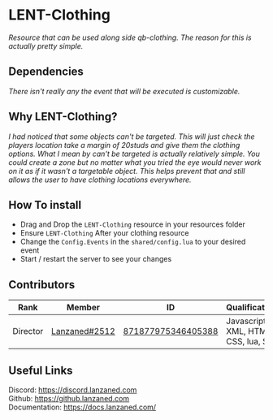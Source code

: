 # LENT-Clothing
*Resource that can be used along side qb-clothing. The reason for this is actually pretty simple.*

## Dependencies
*There isn't really any the event that will be executed is customizable.*

## Why LENT-Clothing?
*I had noticed that some objects can't be targeted. This will just check the players location take a margin of 20studs and give them the clothing options. What I mean by can't be targeted is actually relatively simple. You could create a zone but no matter what you tried the eye would never work on it as if it wasn't a targetable object. This helps prevent that and still allows the user to have clothing locations everywhere.*

## How To install
- Drag and Drop the `LENT-Clothing` resource in your resources folder
- Ensure `LENT-Clothing` After your clothing resource
- Change the `Config.Events` in the `shared/config.lua` to your desired event
- Start / restart the server to see your changes

## Contributors
|  Rank       |  Member       | ID                 | Qualifications                       |
|----         |----           |----                |----                                  |
| Director    | [Lanzaned#2512](https://discordapp.com/users/871877975346405388) | [871877975346405388](https://discordapp.com/users/871877975346405388) | Javascript, XML, HTML, CSS, lua, SQL |

## Useful Links 
Discord: https://discord.lanzaned.com<br>
Github: https://github.lanzaned.com<br>
Documentation: https://docs.lanzaned.com/
